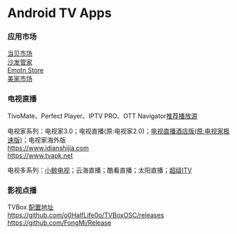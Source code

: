 # Android TV Apps

### 应用市场

[当贝市场](https://www.dangbei.com/app/)  
[沙发管家](http://app.shafa.com/)  
[Emotn Store](https://app.emotn.com/)  
[美家市场](https://www.mjapk.com/mjapp/)

### 电视直播

TivoMate、Perfect Player、IPTV PRO、OTT Navigator[推荐播放源](https://github.com/vinswu/vinswu.github.io/blob/main/live/readme.md#直播源)

电视家系列：电视家3.0；电视直播(原:电视家2.0)；[电视直播酒店版(原:电视家极速版)](https://vinswu.lanzoue.com/iqCq60ob0ybg)；电视家海外版  
https://www.idianshijia.com  
https://www.tvapk.net

电视多系列：[小鲸电视](http://www.xiaojingtv.com/)；云海直播；酷看直播；太阳直播；[超级ITV](https://vinswu.lanzoue.com/iKEEB1c11mra)

### 影视点播

TVBox [配置地址](https://github.com/vinswu/vinswu.github.io/tree/main/tvbox#在线接口)   
https://github.com/o0HalfLife0o/TVBoxOSC/releases   
https://github.com/FongMi/Release
